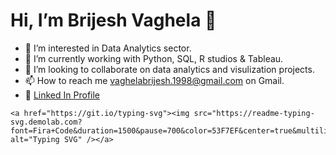# Hi, I’m **Brijesh Vaghela** 👋
- 👀 I’m interested in Data Analytics sector.
- 🌱 I’m currently working with Python, SQL, R studios & Tableau.
- 💞️ I’m looking to collaborate on data analytics and visulization projects.
- 📫 How to reach me vaghelabrijesh.1998@gmail.com on Gmail.
- 🤵 [Linked In Profile](https://www.linkedin.com/in/brijesh-vaghela-2b398217a)
```
<a href="https://git.io/typing-svg"><img src="https://readme-typing-svg.demolab.com?font=Fira+Code&duration=1500&pause=700&color=53F7EF&center=true&multiline=true&width=10000&height=100&lines=A+thorough+and+meticulous+person+passionate+about+helping+in+business+growth.;+Former+small+business+owner.;Quick+fox+Proficient+in+Python%2C+SQL%2C+Microsoft+Excel%2C+R+Studio%2C+and+Tableau.;+Possessing+strong+technical+skills+rooted+in+substantial+training+as+an+engineer.++" alt="Typing SVG" /></a>
```
